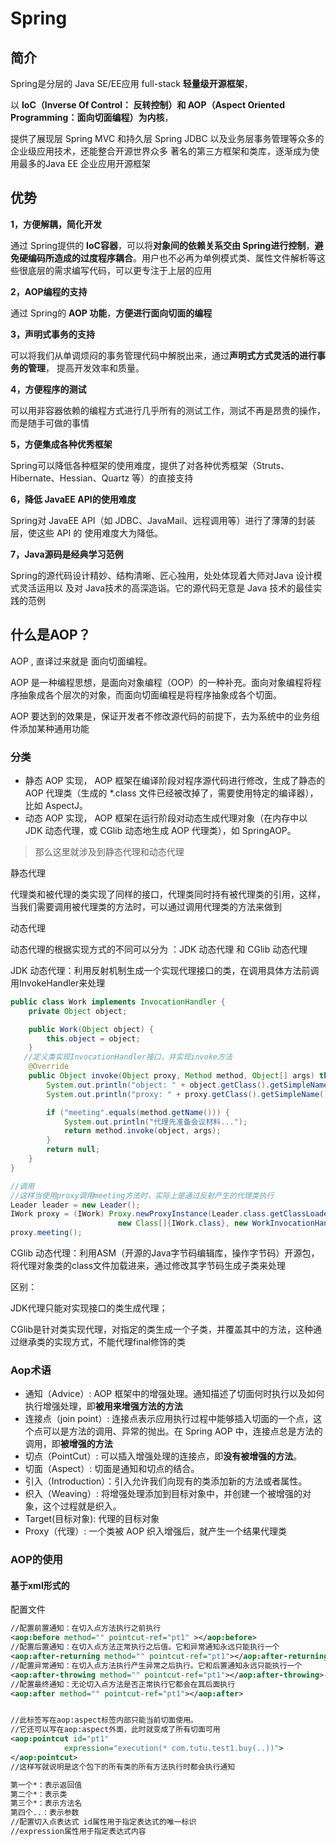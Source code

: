# Spring

## 简介

Spring是分层的 Java SE/EE应用 full-stack **轻量级开源框架**，

以 **IoC（Inverse Of Control： 反转控制）和 AOP（Aspect Oriented Programming：面向切面编程）为内核**，

提供了展现层 Spring MVC 和持久层 Spring JDBC 以及业务层事务管理等众多的企业级应用技术，还能整合开源世界众多 著名的第三方框架和类库，逐渐成为使用最多的Java EE 企业应用开源框架



## 优势

**1，方便解耦，简化开发**  

通过 Spring提供的 **IoC容器**，可以将**对象间的依赖关系交由 Spring进行控制**，**避免硬编码所造成的过度程序耦合**。用户也不必再为单例模式类、属性文件解析等这些很底层的需求编写代码，可以更专注于上层的应用

**2，AOP编程的支持**  

通过 Spring的 **AOP 功能**，**方便进行面向切面的编程**

**3，声明式事务的支持**  

可以将我们从单调烦闷的事务管理代码中解脱出来，通过**声明式方式灵活的进行事务的管理**， 提高开发效率和质量。 

**4，方便程序的测试** 

可以用非容器依赖的编程方式进行几乎所有的测试工作，测试不再是昂贵的操作，而是随手可做的事情

**5，方便集成各种优秀框架**  

Spring可以降低各种框架的使用难度，提供了对各种优秀框架（Struts、Hibernate、Hessian、Quartz 等）的直接支持

 **6，降低 JavaEE API的使用难度**  

Spring对 JavaEE API（如 JDBC、JavaMail、远程调用等）进行了薄薄的封装层，使这些 API 的 使用难度大为降低。

**7，Java源码是经典学习范例** 

 Spring的源代码设计精妙、结构清晰、匠心独用，处处体现着大师对Java 设计模式灵活运用以 及对 Java技术的高深造诣。它的源代码无意是 Java 技术的最佳实践的范例



## 什么是AOP？

AOP  , 直译过来就是 面向切面编程。

AOP 是一种编程思想，是面向对象编程（OOP）的一种补充。面向对象编程将程序抽象成各个层次的对象，而面向切面编程是将程序抽象成各个切面。

AOP 要达到的效果是，保证开发者不修改源代码的前提下，去为系统中的业务组件添加某种通用功能

### 分类

- 静态 AOP 实现， AOP 框架在编译阶段对程序源代码进行修改，生成了静态的 AOP 代理类（生成的 *.class 文件已经被改掉了，需要使用特定的编译器），比如 AspectJ。
- 动态 AOP 实现， AOP 框架在运行阶段对动态生成代理对象（在内存中以 JDK 动态代理，或 CGlib 动态地生成 AOP 代理类），如 SpringAOP。



> 那么这里就涉及到静态代理和动态代理

静态代理

代理类和被代理的类实现了同样的接口，代理类同时持有被代理类的引用，这样，当我们需要调用被代理类的方法时，可以通过调用代理类的方法来做到

动态代理

动态代理的根据实现方式的不同可以分为 ：JDK 动态代理 和 CGlib 动态代理



JDK 动态代理：利用反射机制生成一个实现代理接口的类，在调用具体方法前调用InvokeHandler来处理

```java
public class Work implements InvocationHandler {
    private Object object;

    public Work(Object object) {
        this.object = object;
    }
   //定义类实现InvocationHandler接口，并实现invoke方法 
    @Override
    public Object invoke(Object proxy, Method method, Object[] args) throws Throwable {
        System.out.println("object: " + object.getClass().getSimpleName());//被代理的对象名
        System.out.println("proxy: " + proxy.getClass().getSimpleName());//代理对象名

        if ("meeting".equals(method.getName())) {
            System.out.println("代理先准备会议材料...");
            return method.invoke(object, args);
        } 
        return null;
    }
}

//调用
//这样当使用proxy调用meeting方法时，实际上是通过反射产生的代理类执行
Leader leader = new Leader();
IWork proxy = (IWork) Proxy.newProxyInstance(Leader.class.getClassLoader(),
                		new Class[]{IWork.class}, new WorkInvocationHandler(leader));
proxy.meeting();
```



CGlib 动态代理：利用ASM（开源的Java字节码编辑库，操作字节码）开源包，将代理对象类的class文件加载进来，通过修改其字节码生成子类来处理



区别：

JDK代理只能对实现接口的类生成代理；

CGlib是针对类实现代理，对指定的类生成一个子类，并覆盖其中的方法，这种通过继承类的实现方式，不能代理final修饰的类

### Aop术语

- 通知（Advice）: AOP 框架中的增强处理。通知描述了切面何时执行以及如何执行增强处理，即**被用来增强方法的方法**
- 连接点（join point）: 连接点表示应用执行过程中能够插入切面的一个点，这个点可以是方法的调用、异常的抛出。在 Spring AOP 中，连接点总是方法的调用，即**被增强的方法**
- 切点（PointCut）: 可以插入增强处理的连接点，即**没有被增强的方法**。
- 切面（Aspect）: 切面是通知和切点的结合。
- 引入（Introduction）：引入允许我们向现有的类添加新的方法或者属性。
- 织入（Weaving）: 将增强处理添加到目标对象中，并创建一个被增强的对象，这个过程就是织入。
- Target(目标对象):   代理的目标对象
- Proxy（代理）:   一个类被 AOP 织入增强后，就产生一个结果代理类



### AOP的使用

#### 基于xml形式的

配置文件

```xml
//配置前置通知：在切入点方法执行之前执行
<aop:before method="" pointcut-ref="pt1" ></aop:before>
//配置后置通知：在切入点方法正常执行之后值。它和异常通知永远只能执行一个
<aop:after-returning method="" pointcut-ref="pt1"></aop:after-returning>-->
//配置异常通知：在切入点方法执行产生异常之后执行。它和后置通知永远只能执行一个
<aop:after-throwing method="" pointcut-ref="pt1"></aop:after-throwing>-->
//配置最终通知：无论切入点方法是否正常执行它都会在其后面执行
<aop:after method="" pointcut-ref="pt1"></aop:after>


//此标签写在aop:aspect标签内部只能当前切面使用。
//它还可以写在aop:aspect外面，此时就变成了所有切面可用
<aop:pointcut id="pt1" 
            expression="execution(* com.tutu.test1.buy(..))">
</aop:pointcut>
//这样写就说明是这个包下的所有类的所有方法执行时都会执行通知

第一个*：表示返回值
第二个*：表示类
第三个*：表示方法名
第四个..：表示参数
//配置切入点表达式 id属性用于指定表达式的唯一标识
//expression属性用于指定表达式内容      
```

